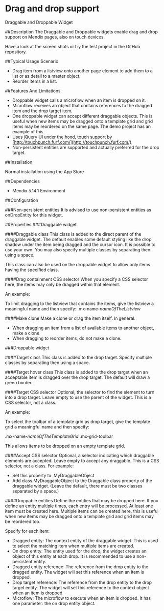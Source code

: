 Drag and drop support
=======================

Draggable and Droppable Widget

##Description
The Draggable and Droppable widgets enable drag and drop support on Mendix pages, also on touch devices.

Have a look at the screen shots or try the test project in the GitHub repository.

##Typical Usage Scenario

- Drag item from a listview onto another page element to add them to a list or as detail to a master object.
- Reorder items in a list.

##Features And Limitations

- Droppable widget calls a microflow when an item is dropped on it.
- Microflow receives an object that contains references to the dragged item and the drop target item.
- One droppable widget can accept different draggable objects. This is useful when new items may be dragged onto a template grid and grid items may be reordered on the same page. The demo project has an example of this.
- Uses jQuery UI under the hood, touch support by [http://touchpunch.furf.com/](http://touchpunch.furf.com/).
- Non-persistent entities are supported and actually preferred for the drop target.

##Installation

Normal installation using the App Store

##Dependencies
 
- Mendix 5.14.1 Environment

##Configuration

###Non-persistent entities
It is advised to use non-persistent entities as onDropEntity for this widget.


##Properties
###Draggable widget

####Draggable class
This class is added to the direct parent of the draggable widget. The default enables some default styling like the drop shadow under the item being dragged and the cursor icon. It is possible to use your own. You may also specify multiple classes by separating then using a space. 

This class can also be used on the droppable widget to allow only items having the specified class.

####Drag containment CSS selector
When you specify a CSS selector here, the items may only be dragged within that element.

An example:

To limit dragging to the listview that contains the items, give the listview a meaningful name and then specify: .mx-name-*nameOfTheListview*

####Make clone
Make a clone or drag the item itself. In general:

- When dragging an item from a list of available items to another object, make a clone.
- When dragging to reorder items, do not make a clone.

###Droppable widget

####Target class
This class is added to the drop target. Specify multiple classes by separating then using a space.

####Target hover class
This class is added to the drop target when an acceptable item is dragged over the drop target. The default will draw a green border.

####Target CSS selector
Optional, the selector to find the element to turn into a drop target. Leave empty to use the parent of the widget. This is a CSS selector, not a class.

An example:

To select the toolbar of a  template grid as drop target, give the template grid a meaningful name and then specify:

.mx-name-*nameOfTheTemplateGrid* .mx-grid-toolbar

This allows items to be dropped on an empty template grid.

####Accept CSS selector
Optional, a selector indicating which draggable elements are accepted. Leave empty to accept any draggable. This is a CSS selector, not a class. For example:

- Set this property to .MyDraggableObject
- Add class MyDraggableObject to the Draggable class property of the draggable widget. (Leave the default, there must be two classes separated by a space.)

####Droppable entities
Define the entities that may be dropped here. If you define an entity multiple times, each entry will be processed. At least one item must be created here. Multiple items can be created here, this is useful when new items may be dragged onto a template grid and grid items may be reordered too.

Specify for each item:

- Dragged entity: The context entity of the draggable widget. This is used to select the matching item when multiple items are created.
- On drop entity: The entity used for the drop, the widget creates an object of this entity at each drop. It is recommended to use a non-persistent entity.
- Dragged entity reference: The reference from the drop entity to the dragged entity. The widget will set this reference when an item is dropped.
- Drop target reference: The reference from the drop entity to the drop target entity. The widget will set this reference to the context object when an item is dropped.
- Microflow: The microflow to execute when an item is dropped. It has one parameter: the on drop entity object.
 
 
 